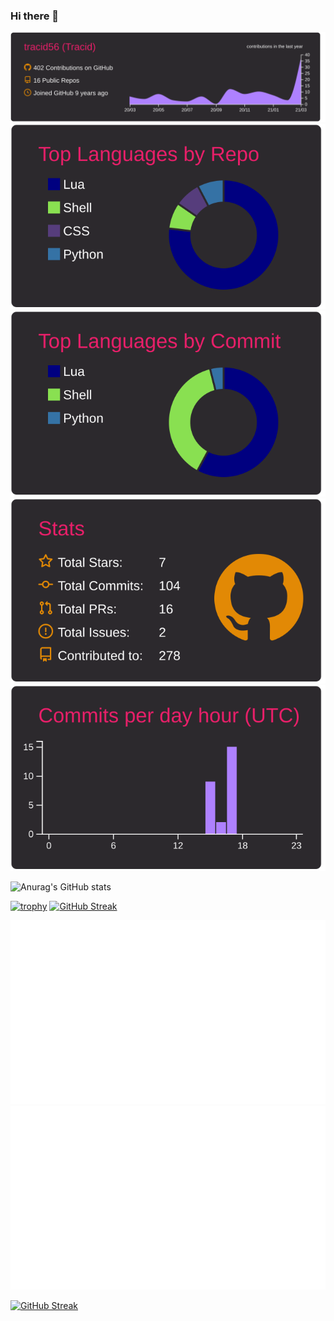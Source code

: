 ### Hi there 👋

![](https://github.com/tracid56/generateprofile/raw/master/profile-summary-card-output/monokai/0-profile-details.svg)
![](https://github.com/tracid56/generateprofile/raw/master/profile-summary-card-output/monokai/1-repos-per-language.svg)
![](https://github.com/tracid56/generateprofile/raw/master/profile-summary-card-output/monokai/2-most-commit-language.svg)
![](https://github.com/tracid56/generateprofile/raw/master/profile-summary-card-output/monokai/3-stats.svg)
![](https://github.com/tracid56/generateprofile/raw/master/profile-summary-card-output/monokai/4-productive-time.svg)

![Anurag's GitHub stats](https://github-readme-stats.vercel.app/api?username=tracid56&show_icons=true&theme=tokyonight)

[![trophy](https://github-profile-trophy.vercel.app/?username=tracid56&theme=onedark)](https://github.com/ryo-ma/github-profile-trophy)
[![GitHub Streak](https://github-readme-streak-stats.herokuapp.com/?user=tracid56)](https://github.com/DenverCoder1/github-readme-streak-stats)

![](https://github.com/tracid56/github-stats/blob/master/generated/overview.svg)
![](https://github.com/tracid56/github-stats/blob/master/generated/languages.svg)


[![GitHub Streak](https://github-readme-streak-stats.herokuapp.com/?user=tracid56)](https://github.com/DenverCoder1/github-readme-streak-stats)

<!--
**tracid56/tracid56** is a ✨ _special_ ✨ repository because its `README.md` (this file) appears on your GitHub profile.

Here are some ideas to get you started:

- 🔭 I’m currently working on ...
- 🌱 I’m currently learning ...
- 👯 I’m looking to collaborate on ...
- 🤔 I’m looking for help with ...
- 💬 Ask me about ...
- 📫 How to reach me: ...
- 😄 Pronouns: ...
- ⚡ Fun fact: ...
-->
